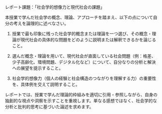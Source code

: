 レポート課題：「社会学的想像力と現代社会の課題」

本授業で学んだ社会学の概念、理論、アプローチを踏まえ、以下の点について自分の考えを論理的に述べなさい。

1. 授業で最も印象に残った社会学的概念または理論を一つ選び、その概念・理論が現代社会の具体的な問題をどのように説明または解釈できるかを論じること。

2. 選んだ概念・理論を用いて、現代社会が直面している社会問題（例：格差、少子高齢化、環境問題、デジタル化など）について、自分なりの分析と解決への展望を提示すること。

3. 社会学的想像力（個人の経験と社会構造のつながりを理解する力）の重要性を、具体例を交えて説明すること。

レポートでは、授業で学んだ理論的枠組みを適切に引用・参照しながら、自身の独創的な視点や洞察を示すことを重視します。単なる感想ではなく、社会学的な分析と批判的思考に基づいた論述を求めます。